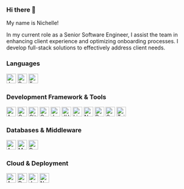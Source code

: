 
<!--
**nichellekoh/nichellekoh** is a ✨ _special_ ✨ repository because its `README.md` (this file) appears on your GitHub profile.

Here are some ideas to get you started:

- 🔭 I’m currently working on ...
- 🌱 I’m currently learning ...
- 👯 I’m looking to collaborate on ...
- 🤔 I’m looking for help with ...
- 💬 Ask me about ...
- 📫 How to reach me: ...
- 😄 Pronouns: ...
- ⚡ Fun fact: ...

Icons from: https://simpleicons.org/
-->


### Hi there 👋

My name is Nichelle!

In my current role as a Senior Software Engineer, I assist the team in enhancing client experience and optimizing onboarding processes. I develop full-stack solutions to effectively address client needs.

### Languages
<p>
  <img alt="Java" src="https://img.shields.io/badge/java-2D963D?style=for-the-badge&logo=openjdk&logoColor=white" height="25" />
  <img alt="Python" src="https://img.shields.io/badge/Python-3776AB?style=for-the-badge&logo=python&logoColor=white" height="25" />
  <img alt="Typescript" src="https://img.shields.io/badge/Typescript-3178C6?style=for-the-badge&logo=typescript&logoColor=white" height="25" />
</p>

### Development Framework & Tools
<p>
<img alt="Angular" src="https://img.shields.io/badge/Angular-0F0F11?style=for-the-badge&logo=typescript&logoColor=white" height="25" />
<img alt="Cypress" src="https://img.shields.io/badge/cypress-69D3A7?style=for-the-badge&logo=cypress&logoColor=058a5e" height="25" />
<img alt="Git" src="https://img.shields.io/badge/Git-F05032?style=for-the-badge&logo=git&logoColor=white" height="25" />
<img alt="GraphQL" src="https://img.shields.io/badge/GraphQL-E10098?style=for-the-badge&logo=graphql&logoColor=white" height="25" />
<img alt="Jest" src="https://img.shields.io/badge/jest-C21325?style=for-the-badge&logo=jest&logoColor=white" height="25" />
<img alt="JUnit5" src="https://img.shields.io/badge/junit5-25A162?style=for-the-badge&logo=jest&logoColor=white" height="25" />
<img alt="Linear" src="https://img.shields.io/badge/linear-5E6AD2?style=for-the-badge&logo=jest&logoColor=white" height="25" />
<img alt="NestJS" src="https://img.shields.io/badge/nestjs-E0234E.svg?style=for-the-badge&logo=nestjs&logoColor=white" height="25" />
<img alt="React" src="https://img.shields.io/badge/react-61DAFB?style=for-the-badge&logo=react&logoColor=white" height="25" />
<img alt="SpringBoot" src="https://img.shields.io/badge/SpringBoot-green?style=for-the-badge&logo=Spring&logoColor=white" height="25"/>
<img alt="TailwindCSS" src="https://img.shields.io/badge/Tailwind_CSS-38B2AC?style=for-the-badge&logo=tailwind-css&logoColor=white" height="25" />
</p>

### Databases & Middleware
<p>
  <img alt="Apache Kafka" src="https://img.shields.io/badge/Apache%20Kafka-000?style=for-the-badge&logo=apachekafka" height="25" />
  <img alt="MySQL" src="https://img.shields.io/badge/mysql-%2300f.svg?style=for-the-badge&logo=mysql&logoColor=white" height="25"/>
  <img alt="Postgresql" src="https://img.shields.io/badge/PostgreSQL-316192?style=for-the-badge&logo=postgresql&logoColor=white" height="25"/>
</p>

### Cloud & Deployment
<p>
  <img alt="AWS" src="https://img.shields.io/badge/AWS-%23FF9900.svg?style=for-the-badge&logo=amazon-aws&logoColor=white" height="25" />
  <img alt="Docker" src="https://img.shields.io/badge/-Docker-blue?style=for-the-badge&logo=Docker&logoColor=white" height="25"/>
  <img alt="Jenkins" src="https://img.shields.io/badge/jenkins-D24939?style=for-the-badge&logo=jest&logoColor=white" height="25" />
  <img alt="Netlify" src="https://img.shields.io/badge/netlify-%23000000.svg?style=for-the-badge&logo=netlify&logoColor=#00C7B7" height="25" />
</p>


